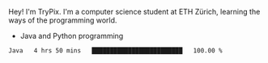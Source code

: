 Hey! I'm TryPix. I'm a computer science student at ETH Zürich, learning the ways of the programming world. 

- Java and Python programming


<!--START_SECTION:waka-->

```text
Java   4 hrs 50 mins   █████████████████████████   100.00 %
```

<!--END_SECTION:waka-->

